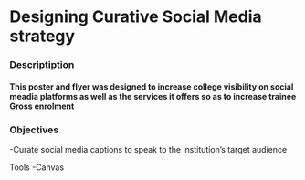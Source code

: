 # Designing Curative Social Media strategy 

###  Descriptiption 
#### This poster and flyer was designed to increase college visibility on social meadia platforms as well as the services it offers so as to increase trainee Gross enrolment   

### Objectives 
-Curate social media captions to speak to the institution’s target audience

Tools
-Canvas
